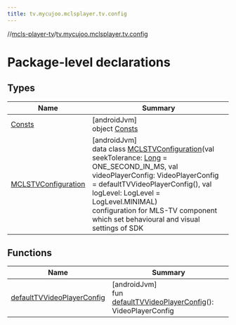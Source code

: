 ```yaml
---
title: tv.mycujoo.mclsplayer.tv.config
---
```

//[mcls-player-tv](../../index.html)/[tv.mycujoo.mclsplayer.tv.config](index.html)



# Package-level declarations



## Types


| Name | Summary |
|---|---|
| [Consts](-consts/index.html) | [androidJvm]<br>object [Consts](-consts/index.html) |
| [MCLSTVConfiguration](-m-c-l-s-t-v-configuration/index.html) | [androidJvm]<br>data class [MCLSTVConfiguration](-m-c-l-s-t-v-configuration/index.html)(val seekTolerance: [Long](https://kotlinlang.org/api/latest/jvm/stdlib/kotlin/-long/index.html) = ONE_SECOND_IN_MS, val videoPlayerConfig: VideoPlayerConfig = defaultTVVideoPlayerConfig(), val logLevel: LogLevel = LogLevel.MINIMAL)<br>configuration for MLS-TV component which set behavioural and visual settings of SDK |


## Functions


| Name | Summary |
|---|---|
| [defaultTVVideoPlayerConfig](default-t-v-video-player-config.html) | [androidJvm]<br>fun [defaultTVVideoPlayerConfig](default-t-v-video-player-config.html)(): VideoPlayerConfig |

